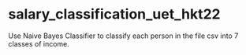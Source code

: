 # salary_classification_uet_hkt22
Use Naive Bayes Classifier to classify each person in the file csv into 7 classes of income.
